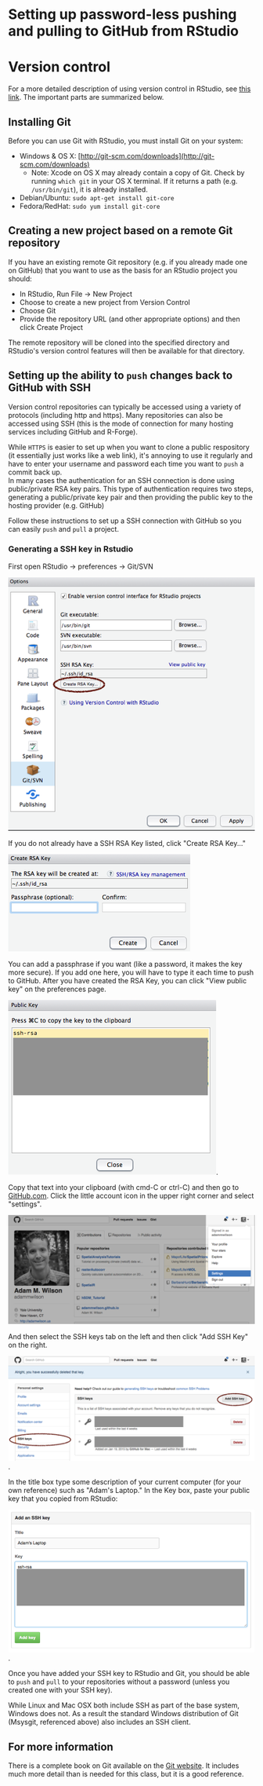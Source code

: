 # Setting up password-less pushing and pulling to GitHub from RStudio


# Version control

For a more detailed description of using version control in RStudio, see [this link](https://support.rstudio.com/hc/en-us/articles/200532077-Version-Control-with-Git-and-SVN).  The important parts are summarized below.

## Installing Git

Before you can use Git with RStudio,  you must install Git on your system:

* Windows & OS X: [http://git-scm.com/downloads](http://git-scm.com/downloads)
    *  Note: Xcode on OS X may already contain a copy of Git.  Check by running `which git` in your OS X terminal. If it returns a path (e.g. `/usr/bin/git`), it is already installed.
* Debian/Ubuntu: `sudo apt-get install git-core`
* Fedora/RedHat: `sudo yum install git-core`

## Creating a new project based on a remote Git repository

If you have an existing remote Git repository (e.g. if you already made one on GitHub) that you want to use as the basis for an RStudio project you should:

* In RStudio, Run File -> New Project
* Choose to create a new project from Version Control
* Choose Git
* Provide the repository URL (and other appropriate options) and then click Create Project

The remote repository will be cloned into the specified directory and RStudio's version control features will then be available for that directory.

## Setting up the ability to `push` changes back to GitHub with SSH

Version control repositories can typically be accessed using a variety of protocols (including http and https). Many repositories can also be accessed using SSH (this is the mode of connection for many hosting services including GitHub and R-Forge).

While `HTTPS` is easier to set up when you want to clone a public respository (it essentially just works like a web link), it's annoying to use it regularly and have to enter your username and password each time you want to `push` a commit back up.  
In many cases the authentication for an SSH connection is done using public/private RSA key pairs. This type of authentication requires two steps, generating a public/private key pair
and then providing the public key to the hosting provider (e.g. GitHub)

Follow these instructions to set up a SSH connection with GitHub so you can easily `push` and `pull` a project.

### Generating a SSH key in Rstudio

First open RStudio -> preferences -> Git/SVN

![](11_assets/Git01.png)

If you do not already have a SSH RSA Key listed, click "Create RSA Key..."

![](11_assets/Git01a.png)

You can add a passphrase if you want (like a password, it makes the key more secure).  If you add one here, you will have to type it each time to push to GitHub.  After you have created the RSA Key, you can click "View public key" on the preferences page.

![](11_assets/Git02.png).

Copy that text into your clipboard (with cmd-C or ctrl-C) and then go to [GitHub.com](GitHub.com).  Click the little account icon in the upper right corner and select "settings".  

![](11_assets/Git03.png)

And then select the SSH keys tab on the left and then click "Add SSH Key" on the right.

![](11_assets/Git04.png).

In the title box type some description of your current computer (for your own reference) such as "Adam's Laptop."  In the Key box, paste your public key that you copied from RStudio:

![](11_assets/Git05.png).

Once you have added your SSH key to RStudio and Git, you should be able to `push` and `pull` to your repositories without a password (unless you created one with your SSH key).  

While Linux and Mac OSX both include SSH as part of the base system, Windows does not. As a result the standard Windows distribution of Git (Msysgit, referenced above) also includes an SSH client.


## For more information

There is a complete book on Git available on the [Git website](http://git-scm.com/book/en/v2). It includes much more detail than is needed for this class, but it is a good reference.

 
